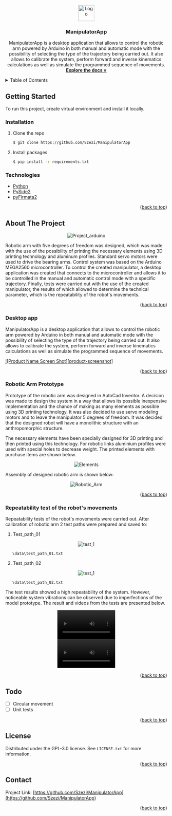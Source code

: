 <!-- PROJECT LOGO -->
<br />
<div align="center">
  <a href="https://github.com/Szezi/ManipulatorApp">
    <img src="data\images\icons8-robot-50.png" alt="Logo" width="50" height="50">
  </a>
<h3 align="center">ManipulatorApp</h3>
  <p align="center">
ManipulatorApp is a desktop application that allows to control the robotic arm powered by Arduino in both manual and automatic mode with the possibility of selecting the type of the trajectory being carried out. It also allows to calibrate the system, perform forward and inverse kinematics calculations as well as simulate the programmed sequence of movements.
    <br />
    <a href="https://github.com/Szezi/ManipulatorApp"><strong>Explore the docs »</strong></a>
  </p>
</div>



<!-- TABLE OF CONTENTS -->
<details>
  <summary>Table of Contents</summary>
  <ol>
    <li>
      <a href="#about-the-project">About The Project</a>
      <ul>
        <li><a href="#built-with">Built With</a></li>
      </ul>
    </li>
    <li>
      <a href="#getting-started">Getting Started</a>
      <ul>
        <li><a href="#installation">Installation</a></li>
      </ul>
    </li>
    <li><a href="#usage">Usage</a></li>
    <li><a href="#todo">Todo</a></li>
    <li><a href="#license">License</a></li>
    <li><a href="#contact">Contact</a></li>
  </ol>
</details>



<!-- GETTING STARTED -->
## Getting Started

To run this project, create virtual environment and install it locally.

### Installation

1. Clone the repo
   ```sh
   $ git clone https://github.com/Szezi/ManipulatorApp
   ```
2. Install packages
   ```sh
   $ pip install -r requirements.txt
   ```
   
### Technologies

* [Python](https://www.python.org/downloads/release/python-370/)
* [PySide2](https://pypi.org/project/PySide2/)
* [pyFirmata2](https://pypi.org/project/pyFirmata2/)

<p align="right">(<a href="#top">back to top</a>)</p>



<!-- ABOUT THE PROJECT -->
## About The Project
<div align="center">
<img src="data\images\vis_arduino.jpg" alt="Project_arduino">
</div>

Robotic arm with five degrees of freedom was designed, which was made with the use of the possibility of printing the necessary elements using 3D printing technology and aluminum profiles. Standard servo motors were used to drive the bearing arms. Control system was based on the Arduino MEGA2560 microcontroller. To control the created manipulator, a desktop application was created that connects to the microcontroller and allows it to be controlled in the manual and automatic control mode with a specific trajectory. Finally, tests were carried out with the use of the created manipulator, the results of which allowed to determine the technical parameter, which is the repeatability of the robot's movements.



<p align="right">(<a href="#top">back to top</a>)</p>

<!-- Desktop app -->
### Desktop app
ManipulatorApp is a desktop application that allows to control the robotic arm powered by Arduino in both manual and automatic mode with the possibility of selecting the type of the trajectory being carried out. It also allows to calibrate the system, perform forward and inverse kinematics calculations as well as simulate the programmed sequence of movements.

[![Product Name Screen Shot][product-screenshot]](https://example.com)

<p align="right">(<a href="#top">back to top</a>)</p>

<!-- Robotic Arm Prototype-->
### Robotic Arm Prototype
Prototype of the robotic arm was designed in AutoCad Inventor. 
A decision was made to design the system in a way that allows its possible inexpensive implementation 
and the chance of making as many elements as possible using 3D printing technology. 
It was also decided to use servo modeling motors and to leave the manipulator 5 degrees of freedom. 
It was decided that the designed robot will have a monolithic structure with an anthropomorphic structure.

The necessary elements have been specially designed for 3D printing and then printed using this technology. 
For robotic links aluminium profiles were used with special holes to decrease weight. 
The printed elements with purchase items are shown below.

<div align="center">
<img src="data\images\elements.png" alt="Elements">
</div>

Assembly of designed robotic arm is shown below:
<div align="center">
<img src="data\images\robotic_arm.PNG" alt="Robotic_Arm">
</div>

<p align="right">(<a href="#top">back to top</a>)</p>

<!-- Repeatability tests of the robot's movements-->
### Repeatability test of the robot's movements
Repeatability tests of the robot's movements were carried out. 
After calibration of robotic arm 2 test paths were prepared and saved to:

1. Test_path_01
<div align="center">
<img src="data\images\test_1.PNG" alt="test_1">
</div>

```
   \data\test_path_01.txt
   ```
2. Test_path_02
<div align="center">
<img src="data\images\test_1.PNG" alt="test_1">
</div>

```
   \data\test_path_02.txt
   ```

The test results showed a high repeatability of the system. 
However, noticeable system vibrations can be observed due to imperfections of the model prototype. 
The result and videos from the tests are presented below.


<div align="center">
<video src='data\images\VIDEO_test1.mp4' width=180/>
</video>
</div>

<div align="center">
<video src='data\images\VIDEO_test2.mp4' width=180/>
</video>
</div>

<p align="right">(<a href="#top">back to top</a>)</p>



<!-- Todo -->
## Todo

- [ ] Circular movement
- [ ] Unit tests
<p align="right">(<a href="#top">back to top</a>)</p>

<!-- LICENSE -->
## License

Distributed under the GPL-3.0 license. See `LICENSE.txt` for more information.

<p align="right">(<a href="#top">back to top</a>)</p>



<!-- CONTACT -->
## Contact

Project Link: [https://github.com/Szezi/ManipulatorApp](https://github.com/Szezi/ManipulatorApp)

<p align="right">(<a href="#top">back to top</a>)</p>
